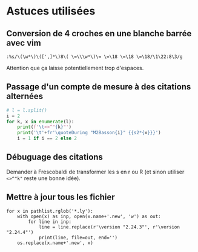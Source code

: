 Astuces utilisées
=================

Conversion de 4 croches en une blanche barrée avec vim
------------------------------------------------------
```vim
:%s/\(\w*\)\([',]*\)8\( \=\\\w*\)\= \=\18 \=\18 \=\18/\1\22:8\3/g
```
Attention que ça laisse potentiellement trop d'espaces.

Passage d'un compte de mesure à des citations alternées
-------------------------------------------------------
```python
# l = l.split()
i = 2
for k, x in enumerate(l):
    print(f'\t<>^"{k}"')
    print('\t'+fr'\quoteDuring "M2Basson{i}" {{s2*{x}}}')
    i = 1 if i == 2 else 2
```

Débuguage des citations
-----------------------
Demander à Frescobaldi de transformer les s en r ou R (et sinon utiliser `<>^"k"` reste une bonne idée).

Mettre à jour tous les fichier
------------------------------
```
for x in pathlist.rglob('*.ly'):
    with open(x) as inp, open(x.name+'.new', 'w') as out:
        for line in inp:
            line = line.replace(r'\version "2.24.3"', r'\version "2.24.4"')
            print(line, file=out, end='')
    os.replace(x.name+'.new', x)
```
